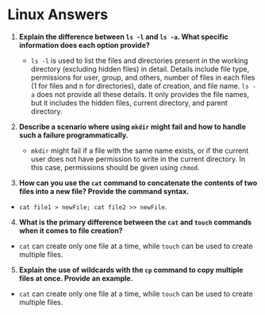 # Linux Answers

1. **Explain the difference between `ls -l` and `ls -a`. What specific information does each option provide?**
   
   - `ls -l` is used to list the files and directories present in the working directory (excluding hidden files) in detail. Details include file type, permissions for user, group, and others, number of files in each files (1 for files and n for directories), date of creation, and file name. `ls -a` does not provide all these details. It only provides the file names, but it includes the hidden files, current directory, and parent directory.
2. **Describe a scenario where using `mkdir` might fail and how to handle such a failure programmatically.**
   
   - `mkdir` might fail if a file with the same name exists, or if the current user does not have permission to write in the current directory. In this case, permissions should be given using `chmod`.
3. **How can you use the `cat` command to concatenate the contents of two files into a new file? Provide the command syntax.**

- `cat file1 > newFile; cat file2 >> newFile`.

4. **What is the primary difference between the `cat` and `touch` commands when it comes to file creation?**

- `cat` can create only one file at a time, while `touch` can be used to create multiple files.

5. **Explain the use of wildcards with the `cp` command to copy multiple files at once. Provide an example.**

- `cat` can create only one file at a time, while `touch` can be used to create multiple files.


